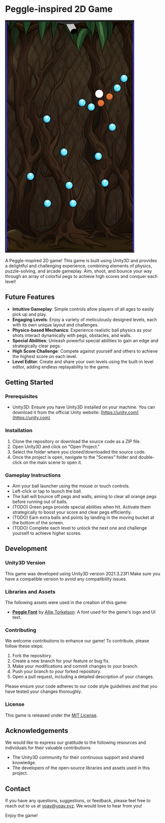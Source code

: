 # Peggle-inspired 2D Game

![Gameplay Screenshot](Screenshots/pebble_screenshot1.png)

A Peggle-inspired 2D game! This game is built using Unity3D and provides a delightful and challenging experience, combining elements of physics, puzzle-solving, and arcade gameplay. Aim, shoot, and bounce your way through an array of colorful pegs to achieve high scores and conquer each level!

## Future Features

- **Intuitive Gameplay**: Simple controls allow players of all ages to easily pick up and play.
- **Engaging Levels**: Enjoy a variety of meticulously designed levels, each with its own unique layout and challenges.
- **Physics-based Mechanics**: Experience realistic ball physics as your shots interact dynamically with pegs, obstacles, and walls.
- **Special Abilities**: Unleash powerful special abilities to gain an edge and strategically clear pegs.
- **High Score Challenge**: Compete against yourself and others to achieve the highest score on each level.
- **Level Editor**: Create and share your own levels using the built-in level editor, adding endless replayability to the game.

## Getting Started

### Prerequisites

- Unity3D: Ensure you have Unity3D installed on your machine. You can download it from the official Unity website: [https://unity.com](https://unity.com)

### Installation

1. Clone the repository or download the source code as a ZIP file.
2. Open Unity3D and click on "Open Project."
3. Select the folder where you cloned/downloaded the source code.
4. Once the project is open, navigate to the "Scenes" folder and double-click on the main scene to open it.

### Gameplay Instructions

- Aim your ball launcher using the mouse or touch controls.
- Left-click or tap to launch the ball.
- The ball will bounce off pegs and walls, aiming to clear all orange pegs before running out of balls.
- (TODO) Green pegs provide special abilities when hit. Activate them strategically to boost your score and clear pegs efficiently.
- (TODO) Earn extra balls and points by landing in the moving bucket at the bottom of the screen.
- (TODO) Complete each level to unlock the next one and challenge yourself to achieve higher scores.

## Development

### Unity3D Version

This game was developed using Unity3D version 2021.3.23f1 Make sure you have a compatible version to avoid any compatibility issues.

### Libraries and Assets

The following assets were used in the creation of this game:

- **[Peggle Font](https://www.dafont.com/peggle.font)** by [Allie Torkelson](https://www.dafont.com/)\: A font used for the game's logo and UI text.

### Contributing

We welcome contributions to enhance our game! To contribute, please follow these steps:

1. Fork the repository.
2. Create a new branch for your feature or bug fix.
3. Make your modifications and commit changes to your branch.
4. Push your branch to your forked repository.
5. Open a pull request, including a detailed description of your changes.

Please ensure your code adheres to our code style guidelines and that you have tested your changes thoroughly.

### License

This game is released under the [MIT License](LICENSE.md).

## Acknowledgements

We would like to express our gratitude to the following resources and individuals for their valuable contributions:

- The Unity3D community for their continuous support and shared knowledge.
- The developers of the open-source libraries and assets used in this project.

## Contact

If you have any questions, suggestions, or feedback, please feel free to reach out to us at [yoav@yoav.xyz](mailto:yoav@yoav.xyz). We would love to hear from you!

Enjoy the game!
